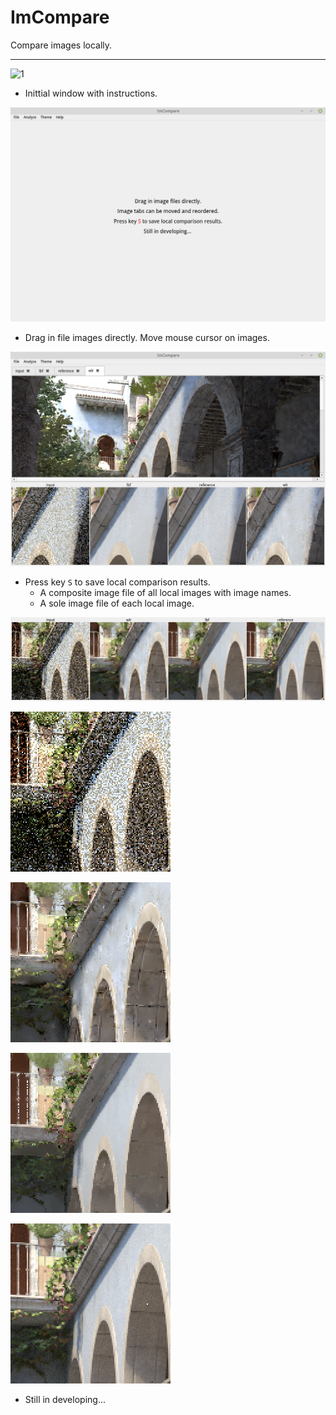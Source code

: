 # ImCompare

Compare images locally.

- - -

![1](./result/video/video_512x342.gif)

* Inittial window with instructions.

![init.png](./result/image/init.png)

* Drag in file images directly. Move mouse cursor on images.

![compare.png](./result/image/compare.png)

* Press key `S` to save local comparison results.
	* A composite image file of all local images with image names.
	* A sole image file of each local image.

![compare_result.png](./result/image/compare_result.png)

![input.png](./result/image/input.png)

![wlr.png](./result/image/wlr.png)

![lbf.png](./result/image/lbf.png)

![reference.png](./result/image/reference.png)

* Still in developing...
